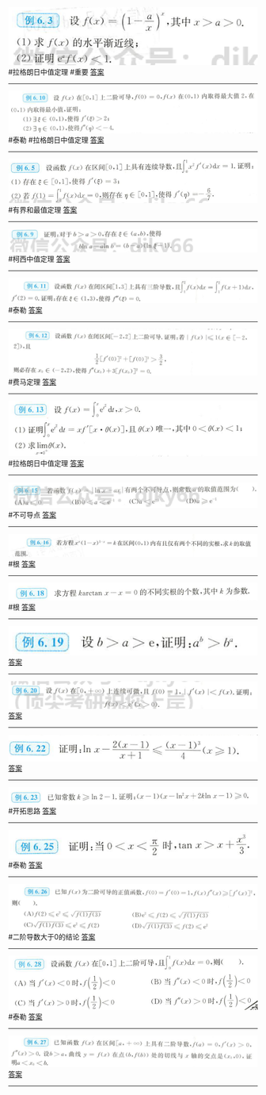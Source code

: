 ![](附件/Pasted%20image%2020220926104240.png)
#拉格朗日中值定理 #重要 
[答案](高数/答案.md#^w35sll)

----
![](附件/Pasted%20image%2020220926105847.png)
#泰勒 #拉格朗日中值定理 
[答案](高数/答案.md#^k049o8)

---
![](附件/Pasted%20image%2020220926145401.png)
#有界和最值定理
[答案](高数/答案.md#^is4e6r)

---
![](附件/Pasted%20image%2020220926154142.png)
#柯西中值定理
[答案](高数/答案.md#^kz2bak)

---
![](附件/Pasted%20image%2020220926154730.png)
#泰勒 
[答案](高数/答案.md#^x404mj)

---
![](附件/Pasted%20image%2020220926154838.png)
#费马定理
[答案](高数/答案.md#^f4d30y)

---
![](附件/Pasted%20image%2020220926155027.png)
#拉格朗日中值定理 
[答案](高数/答案.md#^uid4dm)

---
![](附件/Pasted%20image%2020220926155153.png)
#不可导点
[答案](高数/答案.md#^cka9yi)

---
![](附件/Pasted%20image%2020220926155308.png)
#根
[答案](高数/答案.md#^cboitk)

---
![](附件/Pasted%20image%2020220926155358.png)
#根 
[答案](高数/答案.md#^o3530e)

---
![](附件/Pasted%20image%2020220927093854.png)
[答案](高数/答案.md#^iuhvam)

---
![](附件/Pasted%20image%2020220927094150.png)
[答案](高数/答案.md#^ydny0u)

---
![](附件/Pasted%20image%2020220927095234.png)
[答案](高数/答案.md#^2er6z5)

---
![](附件/Pasted%20image%2020220927095927.png)
#开拓思路
[答案](高数/答案.md#^6zp3v1)

---
![](附件/Pasted%20image%2020220927100221.png)
#泰勒 
[答案](高数/答案.md#^vhyhc5)

---
![](附件/Pasted%20image%2020220927100809.png)
#二阶导数大于0的结论
[答案](高数/答案.md#^2y0hrb)

---
![](附件/Pasted%20image%2020220927103105.png)
#泰勒 
[答案](高数/答案.md#^xcp5um)

---
![](附件/Pasted%20image%2020220927103737.png)
[答案](高数/答案.md#^2iqc95)

---
